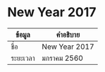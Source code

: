 # New Year 2017
| ข้อมูล          | คำอธิบาย       |
| ------------- | ------------- |
| ชื่อ            | New Year 2017 |
| ระยะเวลา       | มกราคม 2560 |
